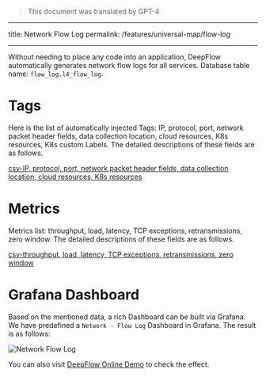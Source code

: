 > This document was translated by GPT-4

---

title: Network Flow Log
permalink: /features/universal-map/flow-log

---

Without needing to place any code into an application, DeepFlow automatically generates network flow logs for all services.
Database table name: `flow_log.l4_flow_log`.

# Tags

Here is the list of automatically injected Tags: IP, protocol, port, network packet header fields, data collection location, cloud resources, K8s resources, K8s custom Labels. The detailed descriptions of these fields are as follows.

[csv-IP, protocol, port, network packet header fields, data collection location, cloud resources, K8s resources](https://raw.githubusercontent.com/deepflowio/deepflow/main/server/querier/db_descriptions/clickhouse/tag/flow_log/l4_flow_log.ch)

# Metrics

Metrics list: throughput, load, latency, TCP exceptions, retransmissions, zero window. The detailed descriptions of these fields are as follows.

[csv-throughput, load, latency, TCP exceptions, retransmissions, zero window](https://raw.githubusercontent.com/deepflowio/deepflow/main/server/querier/db_descriptions/clickhouse/metrics/flow_log/l4_flow_log.ch)

# Grafana Dashboard

Based on the mentioned data, a rich Dashboard can be built via Grafana. We have predefined a `Network - Flow Log` Dashboard in Grafana. The result is as follows:

![Network Flow Log](https://yunshan-guangzhou.oss-cn-beijing.aliyuncs.com/pub/pic/20220823630441427cfa5.png)

You can also visit [DeepFlow Online Demo](https://ce-demo.deepflow.yunshan.net/d/Network_Flow_Log/network-flow-log?var-namespace=deepflow-otel-grpc-demo&from=deepflow-doc) to check the effect.
